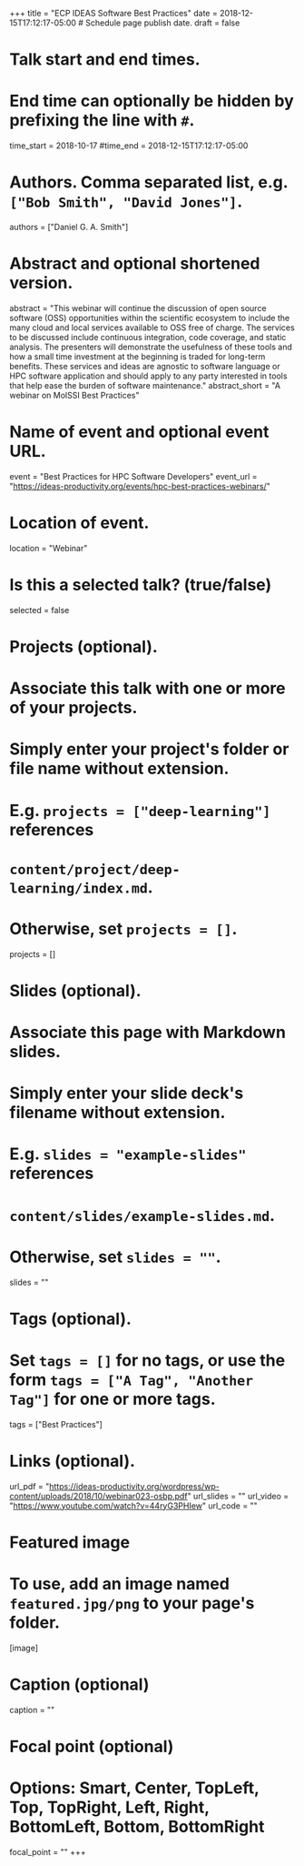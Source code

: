 +++
title = "ECP IDEAS Software Best Practices"
date = 2018-12-15T17:12:17-05:00  # Schedule page publish date.
draft = false

# Talk start and end times.
#   End time can optionally be hidden by prefixing the line with `#`.
time_start = 2018-10-17
#time_end = 2018-12-15T17:12:17-05:00

# Authors. Comma separated list, e.g. `["Bob Smith", "David Jones"]`.
authors = ["Daniel G. A. Smith"]

# Abstract and optional shortened version.
abstract = "This webinar will continue the discussion of open source software (OSS) opportunities within the scientific ecosystem to include the many cloud and local services available to OSS free of charge. The services to be discussed include continuous integration, code coverage, and static analysis. The presenters will demonstrate the usefulness of these tools and how a small time investment at the beginning is traded for long-term benefits. These services and ideas are agnostic to software language or HPC software application and should apply to any party interested in tools that help ease the burden of software maintenance."
abstract_short = "A webinar on MolSSI Best Practices"

# Name of event and optional event URL.
event = "Best Practices for HPC Software Developers"
event_url = "https://ideas-productivity.org/events/hpc-best-practices-webinars/"

# Location of event.
location = "Webinar"

# Is this a selected talk? (true/false)
selected = false

# Projects (optional).
#   Associate this talk with one or more of your projects.
#   Simply enter your project's folder or file name without extension.
#   E.g. `projects = ["deep-learning"]` references 
#   `content/project/deep-learning/index.md`.
#   Otherwise, set `projects = []`.
projects = []

# Slides (optional).
#   Associate this page with Markdown slides.
#   Simply enter your slide deck's filename without extension.
#   E.g. `slides = "example-slides"` references 
#   `content/slides/example-slides.md`.
#   Otherwise, set `slides = ""`.
slides = ""

# Tags (optional).
#   Set `tags = []` for no tags, or use the form `tags = ["A Tag", "Another Tag"]` for one or more tags.
tags = ["Best Practices"]

# Links (optional).
url_pdf = "https://ideas-productivity.org/wordpress/wp-content/uploads/2018/10/webinar023-osbp.pdf"
url_slides = ""
url_video = "https://www.youtube.com/watch?v=44ryG3PHIew"
url_code = ""

# Featured image
# To use, add an image named `featured.jpg/png` to your page's folder. 
[image]
  # Caption (optional)
  caption = ""

  # Focal point (optional)
  # Options: Smart, Center, TopLeft, Top, TopRight, Left, Right, BottomLeft, Bottom, BottomRight
  focal_point = ""
+++
